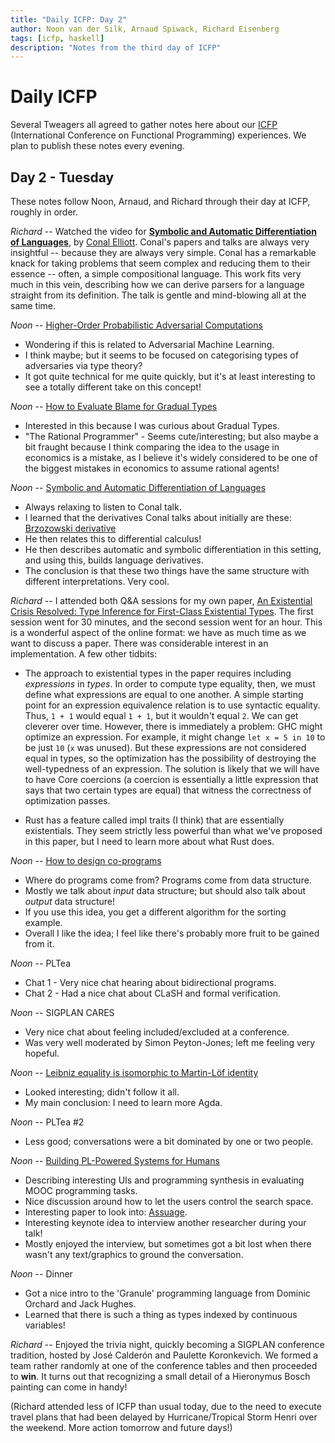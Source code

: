 ```yaml
---
title: "Daily ICFP: Day 2"
author: Noon van der Silk, Arnaud Spiwack, Richard Eisenberg
tags: [icfp, haskell]
description: "Notes from the third day of ICFP"
---
```


# Daily ICFP

Several Tweagers all agreed to gather notes here about our
[ICFP](https://icfp21.sigplan.org/) (International Conference on Functional
Programming) experiences. We plan to publish these notes every evening.

## Day 2 - Tuesday

These notes follow Noon, Arnaud, and Richard through their day at ICFP,
roughly in order.

*Richard* -- Watched the video for [**Symbolic and Automatic Differentiation
 of
 Languages**](https://icfp21.sigplan.org/details/icfp-2021-papers/17/Symbolic-and-Automatic-Differentiation-of-Languages),
 by [Conal Elliott](https://conal.net). Conal's papers and talks are always
 very insightful -- because they are always very simple. Conal has a
 remarkable knack for taking problems that seem complex and reducing them to
 their essence -- often, a simple compositional language. This work fits very
 much in this vein, describing how we can derive parsers for a language
 straight from its definition. The talk is gentle and mind-blowing all at the
 same time.

_Noon_ -- [Higher-Order Probabilistic Adversarial Computations](https://icfp21.sigplan.org/details/icfp-2021-papers/32/Higher-Order-Probabilistic-Adversarial-Computations-Categorical-Semantics-and-Progra)
  - Wondering if this is related to Adversarial Machine Learning.
  - I think maybe; but it seems to be focused on categorising types of adversaries via type theory?
  - It got quite technical for me quite quickly, but it's at least interesting to see a totally different take on this concept!

_Noon_ -- [How to Evaluate Blame for Gradual Types](https://icfp21.sigplan.org/details/icfp-2021-papers/7/How-to-Evaluate-Blame-for-Gradual-Types)
  - Interested in this because I was curious about Gradual Types.
  - "The Rational Programmer" - Seems cute/interesting; but also maybe a bit fraught because I think comparing the idea to the usage in economics is a mistake, as I believe it's widely considered to be one of the biggest mistakes in economics to assume rational agents!

_Noon_ -- [Symbolic and Automatic Differentiation of Languages](https://icfp21.sigplan.org/details/icfp-2021-papers/17/Symbolic-and-Automatic-Differentiation-of-Languages)
  - Always relaxing to listen to Conal talk.
  - I learned that the derivatives Conal talks about initially are these: [Brzozowski derivative](https://en.wikipedia.org/wiki/Brzozowski_derivative)
  - He then relates this to differential calculus!
  - He then describes automatic and symbolic differentiation in this setting, and using this, builds language derivatives.
  - The conclusion is that these two things have the same structure with different interpretations. Very cool.

_Richard_ -- I attended both Q&A sessions for my own paper, [An Existential
Crisis Resolved: Type Inference for First-Class Existential
Types](https://icfp21.sigplan.org/details/icfp-2021-papers/3/An-Existential-Crisis-Resolved-Type-Inference-for-First-Class-Existential-Types).
The first session went for 30 minutes, and the second session went for an
hour. This is a wonderful aspect of the online format: we have as much time as
we want to discuss a paper. There was considerable interest in an
implementation. A few other tidbits:

* The approach to existential types in the paper requires including
  *expressions* in *types*. In order to compute type equality, then, we must
  define what expressions are equal to one another. A simple starting point
  for an expression equivalence relation is to use syntactic equality. Thus,
  `1 + 1` would equal `1 + 1`, but it wouldn't equal `2`. We can get cleverer
  over time. However, there is immediately a problem: GHC might optimize an
  expression. For example, it might change `let x = 5 in 10` to be just `10`
  (`x` was unused). But these expressions are not considered equal in types,
  so the optimization has the possibility of destroying the well-typedness of
  an expression. The solution is likely that we will have to have Core
  coercions (a coercion is essentially a little expression that says that two
  certain types are equal) that witness the correctness of optimization
  passes.

* Rust has a feature called impl traits (I think) that are essentially
  existentials. They seem strictly less powerful than what we've proposed in
  this paper, but I need to learn more about what Rust does.

_Noon_ -- [How to design co-programs](https://icfp21.sigplan.org/details/icfp-2021-papers/37/How-to-design-co-programs-JFP-Presentation-)
  - Where do programs come from? Programs come from data structure.
  - Mostly we talk about _input_ data structure; but should also talk about _output_ data structure!
  - If you use this idea, you get a different algorithm for the sorting example.
  - Overall I like the idea; I feel like there's probably more fruit to be gained from it.

_Noon_ -- PLTea
  - Chat 1 - Very nice chat hearing about bidirectional programs.
  - Chat 2 - Had a nice chat about CLaSH and formal verification.

_Noon_ -- SIGPLAN CARES
  - Very nice chat about feeling included/excluded at a conference.
  - Was very well moderated by Simon Peyton-Jones; left me feeling very hopeful.
 
_Noon_ -- [Leibniz equality is isomorphic to Martin-Löf identity](https://icfp21.sigplan.org/details/icfp-2021-papers/40/Leibniz-equality-is-isomorphic-to-Martin-L-f-identity-parametrically-JFP-Presentati)
  - Looked interesting; didn't follow it all.
  - My main conclusion: I need to learn more Agda.

_Noon_ -- PLTea #2
  - Less good; conversations were a bit dominated by one or two people.

_Noon_ -- [Building PL-Powered Systems for Humans](https://icfp21.sigplan.org/details/icfp-2021-papers/42/Building-PL-Powered-Systems-for-Humans)
  - Describing interesting UIs and programming synthesis in evaluating MOOC programming tasks.
  - Nice discussion around how to let the users control the search space.
  - Interesting paper to look into: [Assuage](https://priyan.info/files/assuage_uist2021.pdf).
  - Interesting keynote idea to interview another researcher during your talk!
  - Mostly enjoyed the interview, but sometimes got a bit lost when there wasn't any text/graphics to ground the conversation.

_Noon_ -- Dinner
  - Got a nice intro to the 'Granule' programming language from Dominic Orchard and Jack Hughes.
  - Learned that there is such a thing as types indexed by continuous variables!

_Richard_ -- Enjoyed the trivia night, quickly becoming a SIGPLAN conference
tradition, hosted by José Calderón and Paulette Koronkevich. We formed a team
rather randomly at one of the conference tables and then proceeded to **win**.
It turns out that recognizing a small detail of a Hieronymus Bosch painting
can come in handy!

(Richard attended less of ICFP than usual today, due to the need to execute
travel plans that had been delayed by Hurricane/Tropical Storm Henri over the
weekend. More action tomorrow and future days!)

